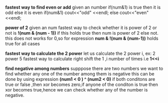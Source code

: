 **fastest way to find even or add** 
given an number if(num&1) is true then it is odd else it is even 
if(num&1) 
 cout<<"odd" <<endl;
else 
 cout<<"even" <<endl;

 **power of 2** 
 given an num fastest way to check whether it is power of  2 or not is 
 **!(num & (num - 1))**  if this holds true then num is power of 2 else not. 
 this does not works for 0,so for expression **num & !(num & (num-1))** holds true for all cases  

 **fastest way to calculate the 2 power** 
 let us calculate the 2 power i, ex: 2 power 5 
 fastest way to calculate right shift the 1 ,i number of times i.e **1<<i**

 **find negative among numbers**
 supppose there are two numbers we want to find whether any one of the number among them is negative 
 this can be done by using expression **(num1 < 0 ) ^ (num2 < 0)** 
 if both conditons are true or false ,then xor becomes zero,if anyone of the conditon is true then xor becomes true,hence we can check whether any of the number is negative.

